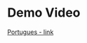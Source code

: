 <h1>Demo Video</h1>
	<a href="https://www.youtube.com/watch?v=b4mTCSvJr7Q">
     Portugues - link
	</a>
